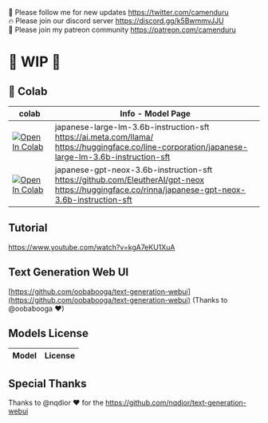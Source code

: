 🐣 Please follow me for new updates https://twitter.com/camenduru <br />
🔥 Please join our discord server https://discord.gg/k5BwmmvJJU <br />
🥳 Please join my patreon community https://patreon.com/camenduru <br />

# 🚦 WIP 🚦

## 🦒 Colab
| colab | Info - Model Page
| --- | --- |
[![Open In Colab](https://colab.research.google.com/assets/colab-badge.svg)](https://colab.research.google.com/github/camenduru/japanese-text-generation-webui-colab/blob/main/japanese-large-lm-3.6b-instruction-sft.ipynb) | japanese-large-lm-3.6b-instruction-sft <br /> https://ai.meta.com/llama/ <br /> https://huggingface.co/line-corporation/japanese-large-lm-3.6b-instruction-sft
[![Open In Colab](https://colab.research.google.com/assets/colab-badge.svg)](https://colab.research.google.com/github/camenduru/japanese-text-generation-webui-colab/blob/main/japanese-gpt-neox-3.6b-instruction-sft.ipynb) | japanese-gpt-neox-3.6b-instruction-sft <br /> https://github.com/EleutherAI/gpt-neox <br /> https://huggingface.co/rinna/japanese-gpt-neox-3.6b-instruction-sft


## Tutorial
https://www.youtube.com/watch?v=kgA7eKU1XuA

## Text Generation Web UI
[https://github.com/oobabooga/text-generation-webui](https://github.com/oobabooga/text-generation-webui) (Thanks to @oobabooga ❤)

## Models License
| Model | License
| --- | --- |


## Special Thanks
Thanks to @nqdior ❤ for the https://github.com/nqdior/text-generation-webui
